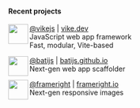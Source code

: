 #### Recent projects

[<img src="https://vike.dev/vike-readme.svg" align="left" width="40">](https://github.com/vikejs/vike)

[@vikejs](https://github.com/vikejs/vike) | [vike.dev](https://vike.dev/)
<br />
JavaScript web app framework
<br />
Fast, modular, Vite-based

[<img src="https://raw.githubusercontent.com/batijs/bati/main/website/assets/logo.svg" align="left" width="40">](https://github.com/batijs/bati)

[@batijs](https://github.com/batijs/bati) | [batijs.github.io](https://batijs.github.io/)
<br />
Next-gen web app scaffolder

[<img src="https://avatars.githubusercontent.com/u/35964478?s=200&v=4" align="left" width="40">](https://github.com/Frameright/react-image-display-control)

[@frameright](https://github.com/Frameright/react-image-display-control) | [frameright.io](https://docs.frameright.io/)
<br />
Next-gen responsive images

